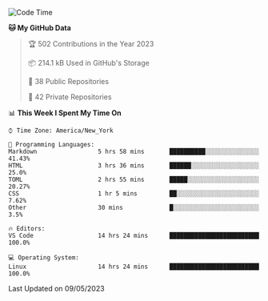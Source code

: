 <!--START_SECTION:waka-->
![Code Time](http://img.shields.io/badge/Code%20Time-192%20hrs%2057%20mins-blue)

**🐱 My GitHub Data** 

> 🏆 502 Contributions in the Year 2023
 > 
> 📦 214.1 kB Used in GitHub's Storage 
 > 
> 📜 38 Public Repositories 
 > 
> 🔑 42 Private Repositories  
 > 
📊 **This Week I Spent My Time On** 

```text
⌚︎ Time Zone: America/New_York

💬 Programming Languages: 
Markdown                 5 hrs 58 mins       ██████████░░░░░░░░░░░░░░░   41.43% 
HTML                     3 hrs 36 mins       ██████░░░░░░░░░░░░░░░░░░░   25.0% 
TOML                     2 hrs 55 mins       █████░░░░░░░░░░░░░░░░░░░░   20.27% 
CSS                      1 hr 5 mins         ██░░░░░░░░░░░░░░░░░░░░░░░   7.62% 
Other                    30 mins             █░░░░░░░░░░░░░░░░░░░░░░░░   3.5%

🔥 Editors: 
VS Code                  14 hrs 24 mins      █████████████████████████   100.0%

💻 Operating System: 
Linux                    14 hrs 24 mins      █████████████████████████   100.0%

```


 Last Updated on 09/05/2023
<!--END_SECTION:waka-->